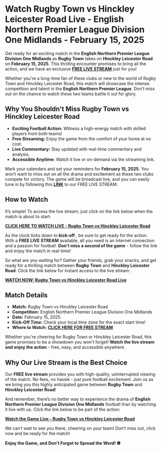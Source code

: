 # Watch Rugby Town vs Hinckley Leicester Road Live - English Northern Premier League Division One Midlands - February 15, 2025

Get ready for an exciting match in the **English Northern Premier League Division One Midlands** as **Rugby Town** takes on **Hinckley Leicester Road** on **February 15, 2025**. This thrilling encounter promises to bring all the action, and we have an exclusive [**FREE LIVE STREAM**](https://tinyurl.com/livestreamfreeo?st=Rugby+Town+vs+Hinckley+Leicester+Road&si=ghc) just for you!

Whether you're a long-time fan of these clubs or new to the world of Rugby Town and Hinckley Leicester Road, this match will showcase the intense competition and talent in the **English Northern Premier League**. Don’t miss out on the chance to watch these two teams battle it out for glory.

## Why You Shouldn't Miss Rugby Town vs Hinckley Leicester Road

- **Exciting Football Action:** Witness a high-energy match with skilled players from both teams!
- **Free Streaming:** Enjoy the game from the comfort of your home at no cost.
- **Live Commentary:** Stay updated with real-time commentary and analysis.
- **Accessible Anytime:** Watch it live or on-demand via the streaming link.

Mark your calendars and set your reminders for **February 15, 2025**. You won’t want to miss out on all the drama and excitement as these two clubs compete for victory. The game will be broadcast live, and you can easily tune in by following this [**LINK**](https://tinyurl.com/livestreamfreeo?st=Rugby+Town+vs+Hinckley+Leicester+Road&si=ghc) to our FREE LIVE STREAM.

## How to Watch

It’s simple! To access the live stream, just click on the link below when the match is about to start:

[**CLICK HERE TO WATCH LIVE - Rugby Town vs Hinckley Leicester Road**](https://tinyurl.com/livestreamfreeo?st=Rugby+Town+vs+Hinckley+Leicester+Road&si=ghc)

As the clock ticks down to **kick-off** , be sure to get ready for the action. With a **FREE LIVE STREAM** available, all you need is an internet connection and a passion for football. **Don't miss a second of the game** - follow the link and enjoy the match in real-time!

So what are you waiting for? Gather your friends, grab your snacks, and get ready for a thrilling match between **Rugby Town** and **Hinckley Leicester Road**. Click the link below for instant access to the live stream:

[**WATCH NOW: Rugby Town vs Hinckley Leicester Road Live**](https://tinyurl.com/livestreamfreeo?st=Rugby+Town+vs+Hinckley+Leicester+Road&si=ghc)

## Match Details

- **Match:** Rugby Town vs Hinckley Leicester Road
- **Competition:** English Northern Premier League Division One Midlands
- **Date:** February 15, 2025
- **Kick-Off Time:** Check your local time zone for the exact start time!
- **Where to Watch:** [**CLICK HERE FOR FREE STREAM**](https://tinyurl.com/livestreamfreeo?st=Rugby+Town+vs+Hinckley+Leicester+Road&si=ghc)

Whether you're cheering for Rugby Town or Hinckley Leicester Road, this game promises to be a showdown you won't forget! **Watch the live stream and enjoy the action** - free, easy, and accessible anywhere.

## Why Our Live Stream is the Best Choice

Our **FREE live stream** provides you with high-quality, uninterrupted viewing of the match. No fees, no hassle - just pure football excitement. Join us as we bring you this highly anticipated game between **Rugby Town** and **Hinckley Leicester Road**!

And remember, there’s no better way to experience the drama of **English Northern Premier League Division One Midlands** football than by watching it live with us. Click the link below to be part of the action:

[**Watch the Game Live - Rugby Town vs Hinckley Leicester Road**](https://tinyurl.com/livestreamfreeo?st=Rugby+Town+vs+Hinckley+Leicester+Road&si=ghc)

We can’t wait to see you there, cheering on your team! Don’t miss out, click now and be ready for the match!

**Enjoy the Game, and Don’t Forget to Spread the Word! ⚽️**
